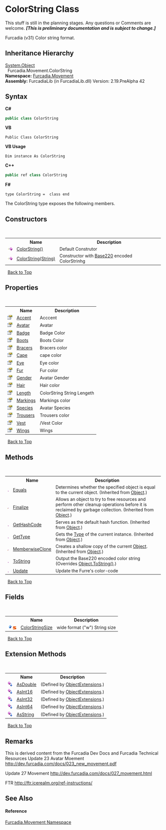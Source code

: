 # ColorString Class
This stuff is still in the planning stages. Any questions or Comments are welcome. _**\[This is preliminary documentation and is subject to change.\]**_

Furcadia (v31) Color string format.


## Inheritance Hierarchy
<a href="http://msdn2.microsoft.com/en-us/library/e5kfa45b" target="_blank">System.Object</a><br />&nbsp;&nbsp;Furcadia.Movement.ColorString<br />
**Namespace:**&nbsp;<a href="N_Furcadia_Movement">Furcadia.Movement</a><br />**Assembly:**&nbsp;FurcadiaLib (in FurcadiaLib.dll) Version: 2.19.PreAlpha 42

## Syntax

**C#**<br />
``` C#
public class ColorString
```

**VB**<br />
``` VB
Public Class ColorString
```

**VB Usage**<br />
``` VB Usage
Dim instance As ColorString
```

**C++**<br />
``` C++
public ref class ColorString
```

**F#**<br />
``` F#
type ColorString =  class end
```

The ColorString type exposes the following members.


## Constructors
&nbsp;<table><tr><th></th><th>Name</th><th>Description</th></tr><tr><td>![Public method](media/pubmethod.gif "Public method")</td><td><a href="M_Furcadia_Movement_ColorString__ctor">ColorString()</a></td><td>
Default Construtor</td></tr><tr><td>![Public method](media/pubmethod.gif "Public method")</td><td><a href="M_Furcadia_Movement_ColorString__ctor_1">ColorString(String)</a></td><td>
Constructor with <a href="T_Furcadia_Text_Base220">Base220</a> encoded ColorStrinhg</td></tr></table>&nbsp;
<a href="#colorstring-class">Back to Top</a>

## Properties
&nbsp;<table><tr><th></th><th>Name</th><th>Description</th></tr><tr><td>![Public property](media/pubproperty.gif "Public property")</td><td><a href="P_Furcadia_Movement_ColorString_Accent">Accent</a></td><td>
Acccent</td></tr><tr><td>![Public property](media/pubproperty.gif "Public property")</td><td><a href="P_Furcadia_Movement_ColorString_Avatar">Avatar</a></td><td>
Avatar</td></tr><tr><td>![Public property](media/pubproperty.gif "Public property")</td><td><a href="P_Furcadia_Movement_ColorString_Badge">Badge</a></td><td>
Badge Color</td></tr><tr><td>![Public property](media/pubproperty.gif "Public property")</td><td><a href="P_Furcadia_Movement_ColorString_Boots">Boots</a></td><td>
Boots Color</td></tr><tr><td>![Public property](media/pubproperty.gif "Public property")</td><td><a href="P_Furcadia_Movement_ColorString_Bracers">Bracers</a></td><td>
Bracers color</td></tr><tr><td>![Public property](media/pubproperty.gif "Public property")</td><td><a href="P_Furcadia_Movement_ColorString_Cape">Cape</a></td><td>
cape color</td></tr><tr><td>![Public property](media/pubproperty.gif "Public property")</td><td><a href="P_Furcadia_Movement_ColorString_Eye">Eye</a></td><td>
Eye color</td></tr><tr><td>![Public property](media/pubproperty.gif "Public property")</td><td><a href="P_Furcadia_Movement_ColorString_Fur">Fur</a></td><td>
Fur color</td></tr><tr><td>![Public property](media/pubproperty.gif "Public property")</td><td><a href="P_Furcadia_Movement_ColorString_Gender">Gender</a></td><td>
Avatar Gender</td></tr><tr><td>![Public property](media/pubproperty.gif "Public property")</td><td><a href="P_Furcadia_Movement_ColorString_Hair">Hair</a></td><td>
Hair color</td></tr><tr><td>![Public property](media/pubproperty.gif "Public property")</td><td><a href="P_Furcadia_Movement_ColorString_Length">Length</a></td><td>
ColorString String Lengeth</td></tr><tr><td>![Public property](media/pubproperty.gif "Public property")</td><td><a href="P_Furcadia_Movement_ColorString_Markings">Markings</a></td><td>
Markings color</td></tr><tr><td>![Public property](media/pubproperty.gif "Public property")</td><td><a href="P_Furcadia_Movement_ColorString_Species">Species</a></td><td>
Avatar Species</td></tr><tr><td>![Public property](media/pubproperty.gif "Public property")</td><td><a href="P_Furcadia_Movement_ColorString_Trousers">Trousers</a></td><td>
Trousers color</td></tr><tr><td>![Public property](media/pubproperty.gif "Public property")</td><td><a href="P_Furcadia_Movement_ColorString_Vest">Vest</a></td><td>
/Vest Color</td></tr><tr><td>![Public property](media/pubproperty.gif "Public property")</td><td><a href="P_Furcadia_Movement_ColorString_Wings">Wings</a></td><td>
Wings</td></tr></table>&nbsp;
<a href="#colorstring-class">Back to Top</a>

## Methods
&nbsp;<table><tr><th></th><th>Name</th><th>Description</th></tr><tr><td>![Public method](media/pubmethod.gif "Public method")</td><td><a href="http://msdn2.microsoft.com/en-us/library/bsc2ak47" target="_blank">Equals</a></td><td>
Determines whether the specified object is equal to the current object.
 (Inherited from <a href="http://msdn2.microsoft.com/en-us/library/e5kfa45b" target="_blank">Object</a>.)</td></tr><tr><td>![Protected method](media/protmethod.gif "Protected method")</td><td><a href="http://msdn2.microsoft.com/en-us/library/4k87zsw7" target="_blank">Finalize</a></td><td>
Allows an object to try to free resources and perform other cleanup operations before it is reclaimed by garbage collection.
 (Inherited from <a href="http://msdn2.microsoft.com/en-us/library/e5kfa45b" target="_blank">Object</a>.)</td></tr><tr><td>![Public method](media/pubmethod.gif "Public method")</td><td><a href="http://msdn2.microsoft.com/en-us/library/zdee4b3y" target="_blank">GetHashCode</a></td><td>
Serves as the default hash function.
 (Inherited from <a href="http://msdn2.microsoft.com/en-us/library/e5kfa45b" target="_blank">Object</a>.)</td></tr><tr><td>![Public method](media/pubmethod.gif "Public method")</td><td><a href="http://msdn2.microsoft.com/en-us/library/dfwy45w9" target="_blank">GetType</a></td><td>
Gets the <a href="http://msdn2.microsoft.com/en-us/library/42892f65" target="_blank">Type</a> of the current instance.
 (Inherited from <a href="http://msdn2.microsoft.com/en-us/library/e5kfa45b" target="_blank">Object</a>.)</td></tr><tr><td>![Protected method](media/protmethod.gif "Protected method")</td><td><a href="http://msdn2.microsoft.com/en-us/library/57ctke0a" target="_blank">MemberwiseClone</a></td><td>
Creates a shallow copy of the current <a href="http://msdn2.microsoft.com/en-us/library/e5kfa45b" target="_blank">Object</a>.
 (Inherited from <a href="http://msdn2.microsoft.com/en-us/library/e5kfa45b" target="_blank">Object</a>.)</td></tr><tr><td>![Public method](media/pubmethod.gif "Public method")</td><td><a href="M_Furcadia_Movement_ColorString_ToString">ToString</a></td><td>
Output the Base220 encoded color string
 (Overrides <a href="http://msdn2.microsoft.com/en-us/library/7bxwbwt2" target="_blank">Object.ToString()</a>.)</td></tr><tr><td>![Public method](media/pubmethod.gif "Public method")</td><td><a href="M_Furcadia_Movement_ColorString_Update">Update</a></td><td>
Update the Furre's color-code</td></tr></table>&nbsp;
<a href="#colorstring-class">Back to Top</a>

## Fields
&nbsp;<table><tr><th></th><th>Name</th><th>Description</th></tr><tr><td>![Public field](media/pubfield.gif "Public field")![Static member](media/static.gif "Static member")</td><td><a href="F_Furcadia_Movement_ColorString_ColorStringSize">ColorStringSize</a></td><td>
wide format ("w") String size</td></tr></table>&nbsp;
<a href="#colorstring-class">Back to Top</a>

## Extension Methods
&nbsp;<table><tr><th></th><th>Name</th><th>Description</th></tr><tr><td>![Public Extension Method](media/pubextension.gif "Public Extension Method")</td><td><a href="M_Furcadia_Extensions_ObjectExtensions_AsDouble">AsDouble</a></td><td> (Defined by <a href="T_Furcadia_Extensions_ObjectExtensions">ObjectExtensions</a>.)</td></tr><tr><td>![Public Extension Method](media/pubextension.gif "Public Extension Method")</td><td><a href="M_Furcadia_Extensions_ObjectExtensions_AsInt16">AsInt16</a></td><td> (Defined by <a href="T_Furcadia_Extensions_ObjectExtensions">ObjectExtensions</a>.)</td></tr><tr><td>![Public Extension Method](media/pubextension.gif "Public Extension Method")</td><td><a href="M_Furcadia_Extensions_ObjectExtensions_AsInt32">AsInt32</a></td><td> (Defined by <a href="T_Furcadia_Extensions_ObjectExtensions">ObjectExtensions</a>.)</td></tr><tr><td>![Public Extension Method](media/pubextension.gif "Public Extension Method")</td><td><a href="M_Furcadia_Extensions_ObjectExtensions_AsInt64">AsInt64</a></td><td> (Defined by <a href="T_Furcadia_Extensions_ObjectExtensions">ObjectExtensions</a>.)</td></tr><tr><td>![Public Extension Method](media/pubextension.gif "Public Extension Method")</td><td><a href="M_Furcadia_Extensions_ObjectExtensions_AsString">AsString</a></td><td> (Defined by <a href="T_Furcadia_Extensions_ObjectExtensions">ObjectExtensions</a>.)</td></tr></table>&nbsp;
<a href="#colorstring-class">Back to Top</a>

## Remarks
This is derived content from the Furcadia Dev Docs and Furcadia Technical Resources 
Update 23 Avatar Moement http://dev.furcadia.com/docs/023_new_movement.pdf

Update 27 Movement http://dev.furcadia.com/docs/027_movement.html

FTR http://ftr.icerealm.org/ref-instructions/


## See Also


#### Reference
<a href="N_Furcadia_Movement">Furcadia.Movement Namespace</a><br />